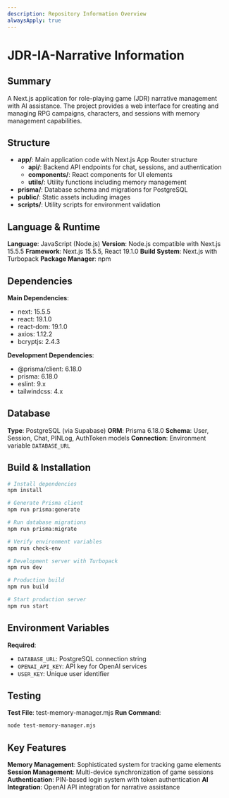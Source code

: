 ```yaml
---
description: Repository Information Overview
alwaysApply: true
---
```


# JDR-IA-Narrative Information

## Summary
A Next.js application for role-playing game (JDR) narrative management with AI assistance. The project provides a web interface for creating and managing RPG campaigns, characters, and sessions with memory management capabilities.

## Structure
- **app/**: Main application code with Next.js App Router structure
  - **api/**: Backend API endpoints for chat, sessions, and authentication
  - **components/**: React components for UI elements
  - **utils/**: Utility functions including memory management
- **prisma/**: Database schema and migrations for PostgreSQL
- **public/**: Static assets including images
- **scripts/**: Utility scripts for environment validation

## Language & Runtime
**Language**: JavaScript (Node.js)
**Version**: Node.js compatible with Next.js 15.5.5
**Framework**: Next.js 15.5.5, React 19.1.0
**Build System**: Next.js with Turbopack
**Package Manager**: npm

## Dependencies
**Main Dependencies**:
- next: 15.5.5
- react: 19.1.0
- react-dom: 19.1.0
- axios: 1.12.2
- bcryptjs: 2.4.3

**Development Dependencies**:
- @prisma/client: 6.18.0
- prisma: 6.18.0
- eslint: 9.x
- tailwindcss: 4.x

## Database
**Type**: PostgreSQL (via Supabase)
**ORM**: Prisma 6.18.0
**Schema**: User, Session, Chat, PINLog, AuthToken models
**Connection**: Environment variable `DATABASE_URL`

## Build & Installation
```bash
# Install dependencies
npm install

# Generate Prisma client
npm run prisma:generate

# Run database migrations
npm run prisma:migrate

# Verify environment variables
npm run check-env

# Development server with Turbopack
npm run dev

# Production build
npm run build

# Start production server
npm run start
```

## Environment Variables
**Required**:
- `DATABASE_URL`: PostgreSQL connection string
- `OPENAI_API_KEY`: API key for OpenAI services
- `USER_KEY`: Unique user identifier

## Testing
**Test File**: test-memory-manager.mjs
**Run Command**:
```bash
node test-memory-manager.mjs
```

## Key Features
**Memory Management**: Sophisticated system for tracking game elements
**Session Management**: Multi-device synchronization of game sessions
**Authentication**: PIN-based login system with token authentication
**AI Integration**: OpenAI API integration for narrative assistance